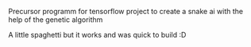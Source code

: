 Precursor programm for tensorflow project to create a snake ai with the help of the genetic algorithm

A little spaghetti but it works and was quick to build :D 